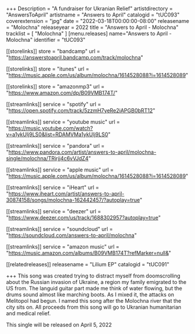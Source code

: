 +++
Description = "A fundraiser for Ukranian Relief"
artistdirectory = "AnswersToApril"
artistname = "Answers to April"
catalogid = "tUC093"
coverextension = "jpg"
date = "2022-03-18T00:00:00-08:00"
releasename = "Molochna"
releaseyear = 2022
title = "Answers to April - Molochna"
tracklist = [ "Molochna" ]
[menu.releases]
	name="Answers to April - Molochna"
	identifier = "tUC093"

[[storelinks]]
	store = "bandcamp"
	url = "https://answerstoapril.bandcamp.com/track/molochna"

[[storelinks]]
	store = "itunes"
	url = "https://music.apple.com/us/album/molochna/1614528088?i=1614528089"

[[storelinks]]
	store = "amazonmp3"
	url = "https://www.amazon.com/dp/B09VMB174T/"

[[streamlinks]]
	service = "spotify"
	url = "https://open.spotify.com/track/5zzmH7yeRe2iAPGB0bRT12"

[[streamlinks]]
	service = "youtube music"
	url = "https://music.youtube.com/watch?v=a1ykUlj9LS0&list=RDAMVMa1ykUlj9LS0"

[[streamlinks]]
	service = "pandora"
	url = "https://www.pandora.com/artist/answers-to-april/molochna-single/molochna/TRjrjj4c6vVJdZ4"

[[streamlinks]]
	service = "apple music"
	url = "https://music.apple.com/us/album/molochna/1614528088?i=1614528089"

[[streamlinks]]
	service = "iHeart"
	url = "https://www.iheart.com/artist/answers-to-april-30874158/songs/molochna-162442457/?autoplay=true"

[[streamlinks]]
	service = "deezer"
	url = "https://www.deezer.com/us/track/1688302957?autoplay=true"

[[streamlinks]]
	service = "soundcloud"
	url = "https://soundcloud.com/answers-to-april/molochna"

[[streamlinks]]
	service = "amazon music"
	url = "https://music.amazon.com/albums/B09VMB174T?refMarker=null&"


[[relatedreleases]]
	releasename = "Lilium EP"
	catalogid = "tUC091"

+++
This song was created trying to distract myself from doomscrolling about the Russian invasion of Ukraine, a region my family emigrated to the US from. The languid guitar part made me think of water flowing, but the drums sound almost like marching boots. As I mixed it, the attacks on Melitopol had begun. I named this song after the Molochna river that the city sits on. All proceeds from this song will go to Ukranian humanitarian and medical relief.

This single will be released on April 5, 2022